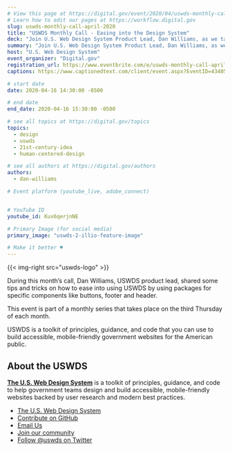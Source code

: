 ```yaml
---
# View this page at https://digital.gov/event/2020/04/uswds-monthly-call-april-2020
# Learn how to edit our pages at https://workflow.digital.gov
slug: uswds-monthly-call-april-2020
title: "USWDS Monthly Call - Easing into the Design System"
deck: "Join U.S. Web Design System Product Lead, Dan Williams, as we talk about the design system and answer your questions."
summary: "Join U.S. Web Design System Product Lead, Dan Williams, as we talk about the design system and answer your questions."
host: "U.S. Web Design System"
event_organizer: "Digital.gov"
registration_url: https://www.eventbrite.com/e/uswds-monthly-call-april-2020-registration-94003638413
captions: https://www.captionedtext.com/client/event.aspx?EventID=4340559&CustomerID=321

# start date
date: 2020-04-16 14:30:00 -0500

# end date
end_date: 2020-04-16 15:30:00 -0500

# see all topics at https://digital.gov/topics
topics:
  - design
  - uswds
  - 21st-century-idea
  - human-centered-design

# see all authors at https://digital.gov/authors
authors:
  - dan-williams

# Event platform (youtube_live, adobe_connect)


# YouTube ID
youtube_id: Kux6qerjnNE

# Primary Image (for social media)
primary_image: "uswds-2-illio-feature-image"

# Make it better ♥
---
```


{{< img-right src="uswds-logo" >}}

During this month’s call, Dan Williams, USWDS product lead, shared some tips and tricks on how to ease into using USWDS by using packages for specific components like buttons, footer and header.

This event is part of a monthly series that takes place on the third Thursday of each month.

USWDS is a toolkit of principles, guidance, and code that you can use to build accessible, mobile-friendly government websites for the American public.

## About the USWDS
[**The U.S. Web Design System**](https://designsystem.digital.gov/) is a toolkit of principles, guidance, and code to help government teams design and build accessible, mobile-friendly websites backed by user research and modern best practices.

- [The U.S. Web Design System](https://designsystem.digital.gov/)
- [Contribute on GitHub](https://github.com/uswds/uswds/issues)
- [Email Us](mailto:uswds@support.digitalgov.gov)
- [Join our community](https://digital.gov/communities/uswds/)
- [Follow @uswds on Twitter](https://twitter.com/uswds)
